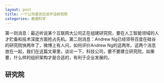 ```yaml
---
layout: post
title: 一个公司是否应该开设研究院
categories: 数据科学
---
```

第一则消息：最近听说某个互联网大公司正在组建研究院，要在人工智能领域的人才贮备和技术深度方面抢占先机。第二则消息：Andrew Ng已经领导百度在硅谷的研究院快两年了，微博上有人问，如何评价Andrew Ng的这两年。这两个消息放在一起，我们在这篇文章里，谈论一下，科技公司，要不要建立研究院，如果要，什么样的组织架构才是合适的，有利于企业发展的。

## 研究院
